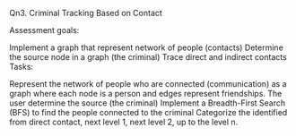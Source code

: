 Qn3. Criminal Tracking Based on Contact

Assessment goals:

Implement a graph that represent network of people (contacts)
Determine the source node in a graph (the criminal)
Trace direct and indirect contacts
Tasks:

Represent the network of people who are connected (communication) as a graph where each node is a person and edges represent friendships.
The user determine the source (the criminal)
Implement a Breadth-First Search (BFS) to find the people connected to the criminal
Categorize the identified from direct contact, next level 1, next level 2, up to the level n.
